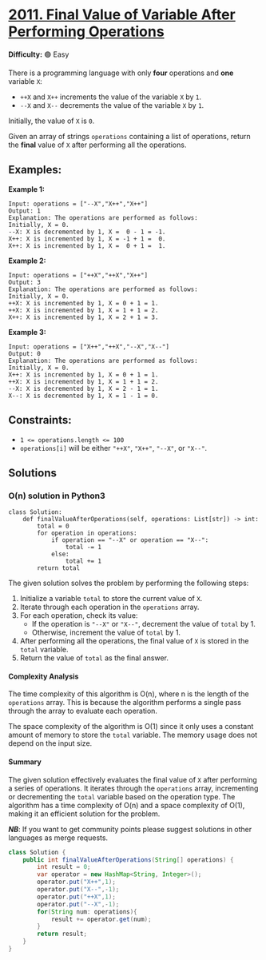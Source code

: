# [2011. Final Value of Variable After Performing Operations](https://leetcode.com/problems/final-value-of-variable-after-performing-operations/)

**Difficulty:** :green_circle: Easy

There is a programming language with only **four** operations and **one** variable `X`:

- `++X` and `X++` increments the value of the variable `X` by `1`.
- `--X` and `X--` decrements the value of the variable `X` by `1`.

Initially, the value of `X` is `0`.

Given an array of strings `operations` containing a list of operations, return 
the **final** value of `X` after performing all the operations.

## Examples:

**Example 1:**

```text
Input: operations = ["--X","X++","X++"]
Output: 1
Explanation: The operations are performed as follows:
Initially, X = 0.
--X: X is decremented by 1, X =  0 - 1 = -1.
X++: X is incremented by 1, X = -1 + 1 =  0.
X++: X is incremented by 1, X =  0 + 1 =  1.
```

**Example 2:**
```text
Input: operations = ["++X","++X","X++"]
Output: 3
Explanation: The operations are performed as follows:
Initially, X = 0.
++X: X is incremented by 1, X = 0 + 1 = 1.
++X: X is incremented by 1, X = 1 + 1 = 2.
X++: X is incremented by 1, X = 2 + 1 = 3.
```

**Example 3:**

```text
Input: operations = ["X++","++X","--X","X--"]
Output: 0
Explanation: The operations are performed as follows:
Initially, X = 0.
X++: X is incremented by 1, X = 0 + 1 = 1.
++X: X is incremented by 1, X = 1 + 1 = 2.
--X: X is decremented by 1, X = 2 - 1 = 1.
X--: X is decremented by 1, X = 1 - 1 = 0.
```

## Constraints:

- `1 <= operations.length <= 100` 
- `operations[i]` will be either `"++X"`, `"X++"`, `"--X"`, or `"X--"`.


## Solutions


### O(n) solution in Python3 

```python3
class Solution:
    def finalValueAfterOperations(self, operations: List[str]) -> int:
        total = 0
        for operation in operations:
            if operation == "--X" or operation == "X--":
                total -= 1
            else:
                total += 1
        return total
```

The given solution solves the problem by performing the following steps:
1. Initialize a variable `total` to store the current value of `X`.
2. Iterate through each operation in the `operations` array.
3. For each operation, check its value:
   - If the operation is `"--X"` or `"X--"`, decrement the value of `total` by 1.
   - Otherwise, increment the value of `total` by 1.
4. After performing all the operations, the final value of `X` is stored in the `total` variable.
5. Return the value of `total` as the final answer.

#### Complexity Analysis

The time complexity of this algorithm is O(n), where n is the length of the `operations` array. This is because the algorithm performs a single pass through the array to evaluate each operation.

The space complexity of the algorithm is O(1) since it only uses a constant amount of memory to store the `total` variable. The memory usage does not depend on the input size.

#### Summary

The given solution effectively evaluates the final value of `X` after performing a series of operations. It iterates through the `operations` array, incrementing or decrementing the `total` variable based on the operation type. The algorithm has a time complexity of O(n) and a space complexity of O(1), making it an efficient solution for the problem.

***NB***: If you want to get community points please suggest solutions in other languages as merge requests.

```Java
class Solution {
    public int finalValueAfterOperations(String[] operations) {
        int result = 0;
        var operator = new HashMap<String, Integer>();
        operator.put("X++",1);
        operator.put("X--",-1);
        operator.put("++X",1);
        operator.put("--X",-1);
        for(String num: operations){
            result += operator.get(num);
        }
        return result;
    }
}
```
